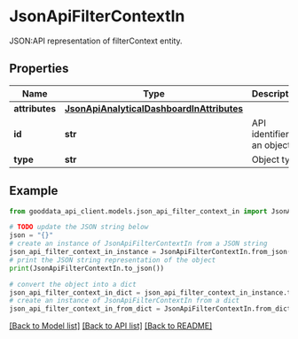 # JsonApiFilterContextIn

JSON:API representation of filterContext entity.

## Properties

Name | Type | Description | Notes
------------ | ------------- | ------------- | -------------
**attributes** | [**JsonApiAnalyticalDashboardInAttributes**](JsonApiAnalyticalDashboardInAttributes.md) |  | 
**id** | **str** | API identifier of an object | 
**type** | **str** | Object type | 

## Example

```python
from gooddata_api_client.models.json_api_filter_context_in import JsonApiFilterContextIn

# TODO update the JSON string below
json = "{}"
# create an instance of JsonApiFilterContextIn from a JSON string
json_api_filter_context_in_instance = JsonApiFilterContextIn.from_json(json)
# print the JSON string representation of the object
print(JsonApiFilterContextIn.to_json())

# convert the object into a dict
json_api_filter_context_in_dict = json_api_filter_context_in_instance.to_dict()
# create an instance of JsonApiFilterContextIn from a dict
json_api_filter_context_in_from_dict = JsonApiFilterContextIn.from_dict(json_api_filter_context_in_dict)
```
[[Back to Model list]](../README.md#documentation-for-models) [[Back to API list]](../README.md#documentation-for-api-endpoints) [[Back to README]](../README.md)


